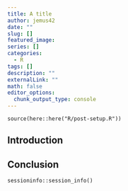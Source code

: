 ```yaml
---
title: A title
author: jemus42
date: ""
slug: []
featured_image: 
series: []
categories:
  - R
tags: []
description: ""
externalLink: ""
math: false
editor_options: 
  chunk_output_type: console
---
```


```{r setup, include=FALSE}
source(here::here("R/post-setup.R"))
```

## Introduction


## Conclusion

```{r sessioninfo, chunk_fold="Session Info"}
sessioninfo::session_info()
```
